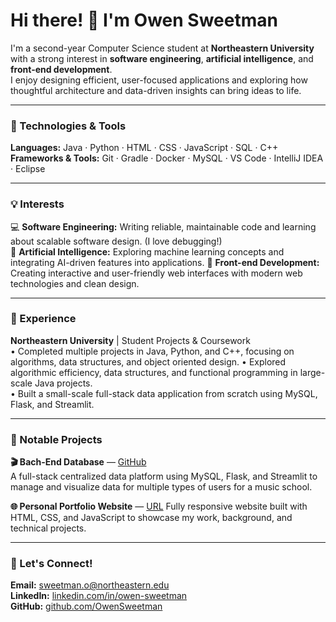 # Hi there! 👋 I'm Owen Sweetman

I'm a second-year Computer Science student at **Northeastern University** with a strong interest in **software engineering**, **artificial intelligence**, and **front-end development**.  
I enjoy designing efficient, user-focused applications and exploring how thoughtful architecture and data-driven insights can bring ideas to life.

---

### 🔧 Technologies & Tools

**Languages:** Java · Python · HTML · CSS · JavaScript · SQL · C++
**Frameworks & Tools:** Git · Gradle · Docker · MySQL · VS Code · IntelliJ IDEA · Eclipse

---

### 💡 Interests

💻 **Software Engineering:** Writing reliable, maintainable code and learning about scalable software design.  (I love debugging!)  
🧠 **Artificial Intelligence:** Exploring machine learning concepts and integrating AI-driven features into applications.
🎨 **Front-end Development:** Creating interactive and user-friendly web interfaces with modern web technologies and clean design.

---

### 💼 Experience

**Northeastern University** | Student Projects & Coursework  
• Completed multiple projects in Java, Python, and C++, focusing on algorithms, data structures, and object oriented design. 
• Explored algorithmic efficiency, data structures, and functional programming in large-scale Java projects.  
• Built a small-scale full-stack data application from scratch using MySQL, Flask, and Streamlit.  

---

### 📂 Notable Projects

**🎬 Bach-End Database** — [GitHub](https://github.com/OwenSweetman/BachEndDatabase)  
A full-stack centralized data platform using MySQL, Flask, and Streamlit to manage and visualize data for multiple types of users for a music school.

**🌐 Personal Portfolio Website** — [URL](https://owensweetman.github.io)
Fully responsive website built with HTML, CSS, and JavaScript to showcase my work, background, and technical projects.    

---

### 🚀 Let's Connect!

**Email:** sweetman.o@northeastern.edu  
**LinkedIn:** [linkedin.com/in/owen-sweetman](https://www.linkedin.com/in/owensweetman/)  
**GitHub:** [github.com/OwenSweetman](https://github.com/OwenSweetman)


